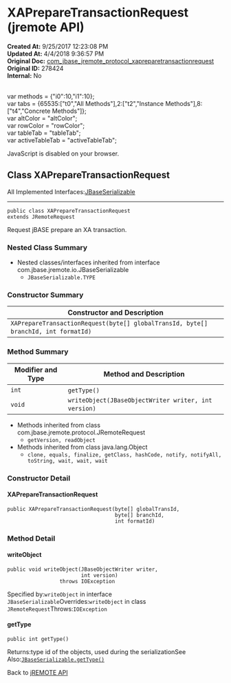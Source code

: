 # XAPrepareTransactionRequest (jremote API)

**Created At:** 9/25/2017 12:23:08 PM  
**Updated At:** 4/4/2018 9:36:57 PM  
**Original Doc:** [com_jbase_jremote_protocol_xapreparetransactionrequest](https://docs.jbase.com/39270-protocol/com_jbase_jremote_protocol_xapreparetransactionrequest)  
**Original ID:** 278424  
**Internal:** No  

<!--<br>    try {<br>        if (location.href.indexOf('is-external=true') == -1) {<br>            parent.document.title="XAPrepareTransactionRequest (jremote   API)";<br>        }<br>    }<br>    catch(err) {<br>    }<br>//--><br>var methods = {"i0":10,"i1":10};<br>var tabs = {65535:["t0","All Methods"],2:["t2","Instance Methods"],8:["t4","Concrete Methods"]};<br>var altColor = "altColor";<br>var rowColor = "rowColor";<br>var tableTab = "tableTab";<br>var activeTableTab = "activeTableTab";
JavaScript is disabled on your browser.



## Class XAPrepareTransactionRequest

All Implemented Interfaces:[JBaseSerializable](./../../io/jbaseserializable-%28jremote-api%29 "interface in com.jbase.jremote.io")
* * *


```
public class XAPrepareTransactionRequest
extends JRemoteRequest
```

Request jBASE prepare an XA transaction.

### Nested Class Summary

- Nested classes/interfaces inherited from interface com.jbase.jremote.io.JBaseSerializable
    - `JBaseSerializable.TYPE`






### Constructor Summary


| Constructor and Description<br> |
| --- |
| `XAPrepareTransactionRequest(byte[] globalTransId, byte[] branchId, int formatId)` <br> |






### Method Summary


| Modifier and Type<br> | Method and Description<br> |
| --- | --- |
| `int`<br> | `getType()` <br> |
| `void`<br> | `writeObject(JBaseObjectWriter writer, int version)` <br> |


- Methods inherited from class com.jbase.jremote.protocol.JRemoteRequest
    - `getVersion, readObject`
- Methods inherited from class java.lang.Object
    - `clone, equals, finalize, getClass, hashCode, notify, notifyAll, toString, wait, wait, wait`

### Constructor Detail

#### XAPrepareTransactionRequest

```
public XAPrepareTransactionRequest(byte[] globalTransId,
                                   byte[] branchId,
                                   int formatId)
```



### 


### Method Detail

#### writeObject

```
public void writeObject(JBaseObjectWriter writer,
                        int version)
                 throws IOException
```
Specified by:`writeObject` in interface `JBaseSerializable`Overrides:`writeObject` in class `JRemoteRequest`Throws:`IOException`
#### getType

```
public int getType()
```
Returns:type id of the objects, used during the serializationSee Also:[`JBaseSerializable.getType()`](/39250-io/com_jbase_jremote_io_jbaseserializable#getType--)

Back to [jREMOTE API](com_jbase_jremote_package-summary)
